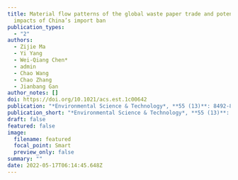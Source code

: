 ```yaml
---
title: Material flow patterns of the global waste paper trade and potential
  impacts of China’s import ban
publication_types:
  - "2"
authors:
  - Zijie Ma
  - Yi Yang
  - Wei-Qiang Chen*
  - admin
  - Chao Wang
  - Chao Zhang
  - Jianbang Gan
author_notes: []
doi: https://doi.org/10.1021/acs.est.1c00642
publication: "*Environmental Science & Technology*, **55 (13)**: 8492-8501"
publication_short: "*Environmental Science & Technology*, **55 (13)**: 8492-8501"
draft: false
featured: false
image:
  filename: featured
  focal_point: Smart
  preview_only: false
summary: ""
date: 2022-05-17T06:14:45.648Z
---
```


